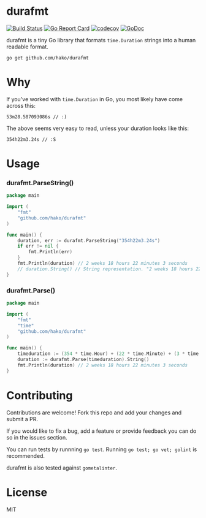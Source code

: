 # durafmt

[![Build Status](https://travis-ci.org/hako/durafmt.svg?branch=master)](https://travis-ci.org/hako/durafmt) [![Go Report Card](https://goreportcard.com/badge/github.com/hako/durafmt)](https://goreportcard.com/report/github.com/hako/durafmt) [![codecov](https://codecov.io/gh/hako/durafmt/branch/master/graph/badge.svg)](https://codecov.io/gh/hako/durafmt) [![GoDoc](https://godoc.org/github.com/hako/durafmt?status.svg)](https://godoc.org/github.com/hako/durafmt) 



durafmt is a tiny Go library that formats `time.Duration` strings into a human readable format.

```
go get github.com/hako/durafmt
```

# Why

If you've worked with `time.Duration` in Go, you most likely have come across this:

```
53m28.587093086s // :)
```

The above seems very easy to read, unless your duration looks like this:

```
354h22m3.24s // :S
```

# Usage

### durafmt.ParseString()

```go
package main

import (
	"fmt"	
	"github.com/hako/durafmt"
)

func main() {
	duration, err := durafmt.ParseString("354h22m3.24s")
	if err != nil {
		fmt.Println(err)
	}
	fmt.Println(duration) // 2 weeks 18 hours 22 minutes 3 seconds
	// duration.String() // String representation. "2 weeks 18 hours 22 minutes 3 seconds"
}
```

### durafmt.Parse()

```go
package main

import (
	"fmt"
	"time"
	"github.com/hako/durafmt"
)

func main() {
	timeduration := (354 * time.Hour) + (22 * time.Minute) + (3 * time.Second)
	duration := durafmt.Parse(timeduration).String()
	fmt.Println(duration) // 2 weeks 18 hours 22 minutes 3 seconds
}
```

# Contributing

Contributions are welcome! Fork this repo and add your changes and submit a PR.

If you would like to fix a bug, add a feature or provide feedback you can do so in the issues section.

You can run tests by runnning `go test`. Running `go test; go vet; golint` is recommended.

durafmt is also tested against `gometalinter`.

# License

MIT
